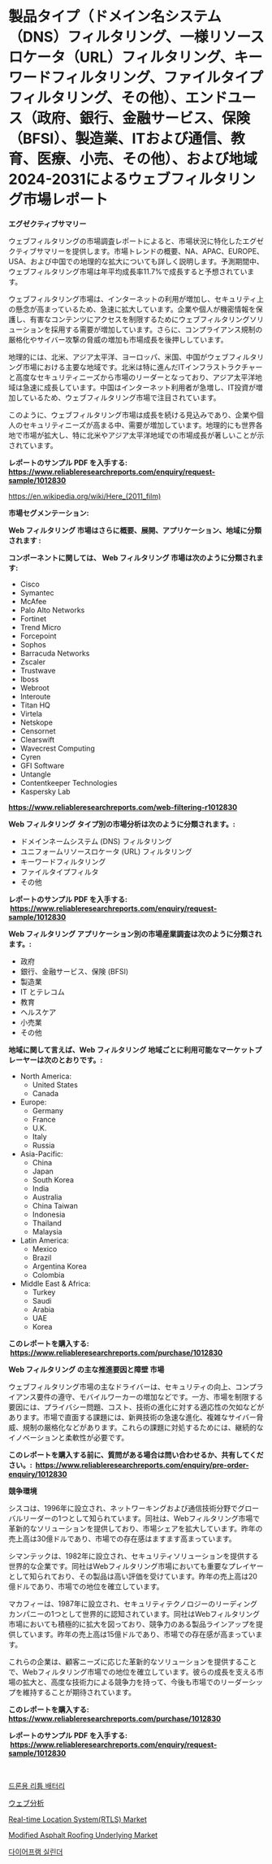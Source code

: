<p><h1>製品タイプ（ドメイン名システム（DNS）フィルタリング、一様リソースロケータ（URL）フィルタリング、キーワードフィルタリング、ファイルタイプフィルタリング、その他）、エンドユース（政府、銀行、金融サービス、保険（BFSI）、製造業、ITおよび通信、教育、医療、小売、その他）、および地域2024-2031によるウェブフィルタリング市場レポート</h1></p><p><strong>エグゼクティブサマリー</strong></p>
<p><p>ウェブフィルタリングの市場調査レポートによると、市場状況に特化したエグゼクティブサマリーを提供します。市場トレンドの概要、NA、APAC、EUROPE、USA、および中国での地理的な拡大についても詳しく説明します。予測期間中、ウェブフィルタリング市場は年平均成長率11.7%で成長すると予想されています。</p><p>ウェブフィルタリング市場は、インターネットの利用が増加し、セキュリティ上の懸念が高まっているため、急速に拡大しています。企業や個人が機密情報を保護し、有害なコンテンツにアクセスを制限するためにウェブフィルタリングソリューションを採用する需要が増加しています。さらに、コンプライアンス規制の厳格化やサイバー攻撃の脅威の増加も市場成長を後押ししています。</p><p>地理的には、北米、アジア太平洋、ヨーロッパ、米国、中国がウェブフィルタリング市場における主要な地域です。北米は特に進んだITインフラストラクチャーと高度なセキュリティニーズから市場のリーダーとなっており、アジア太平洋地域は急速に成長しています。中国はインターネット利用者が急増し、IT投資が増加しているため、ウェブフィルタリング市場で注目されています。</p><p>このように、ウェブフィルタリング市場は成長を続ける見込みであり、企業や個人のセキュリティニーズが高まる中、需要が増加しています。地理的にも世界各地で市場が拡大し、特に北米やアジア太平洋地域での市場成長が著しいことが示されています。</p></p>
<p><strong>レポートのサンプル PDF を入手する: <a href="https://www.reliableresearchreports.com/enquiry/request-sample/1012830">https://www.reliableresearchreports.com/enquiry/request-sample/1012830</a></strong></p>
<p><a href="https://en.wikipedia.org/wiki/Here_(2011_film)">https://en.wikipedia.org/wiki/Here_(2011_film)</a></p>
<p><strong>市場セグメンテーション:</strong></p>
<p><strong> Web フィルタリング 市場はさらに概要、展開、アプリケーション、地域に分類されます :</strong></p>
<p><strong>コンポーネントに関しては、 Web フィルタリング 市場は次のように分類されます: &nbsp;</strong></p>
<p><ul><li>Cisco</li><li>Symantec</li><li>McAfee</li><li>Palo Alto Networks</li><li>Fortinet</li><li>Trend Micro</li><li>Forcepoint</li><li>Sophos</li><li>Barracuda Networks</li><li>Zscaler</li><li>Trustwave</li><li>Iboss</li><li>Webroot</li><li>Interoute</li><li>Titan HQ</li><li>Virtela</li><li>Netskope</li><li>Censornet</li><li>Clearswift</li><li>Wavecrest Computing</li><li>Cyren</li><li>GFI Software</li><li>Untangle</li><li>Contentkeeper Technologies</li><li>Kaspersky Lab</li></ul></p>
<p><strong><a href="https://www.reliableresearchreports.com/web-filtering-r1012830">https://www.reliableresearchreports.com/web-filtering-r1012830</a></strong></p>
<p><strong> Web フィルタリング タイプ別の市場分析は次のように分類されます。:</strong></p>
<p><ul><li>ドメインネームシステム (DNS) フィルタリング</li><li>ユニフォームリソースロケータ (URL) フィルタリング</li><li>キーワードフィルタリング</li><li>ファイルタイプフィルタ</li><li>その他</li></ul></p>
<p><strong>レポートのサンプル PDF を入手する: &nbsp;<a href="https://www.reliableresearchreports.com/enquiry/request-sample/1012830">https://www.reliableresearchreports.com/enquiry/request-sample/1012830</a></strong></p>
<p><strong> Web フィルタリング アプリケーション別の市場産業調査は次のように分類されます。:</strong></p>
<p><ul><li>政府</li><li>銀行、金融サービス、保険 (BFSI)</li><li>製造業</li><li>IT とテレコム</li><li>教育</li><li>ヘルスケア</li><li>小売業</li><li>その他</li></ul></p>
<p><strong>地域に関して言えば、Web フィルタリング 地域ごとに利用可能なマーケットプレーヤーは次のとおりです。:</strong></p>
<p><ul>
    <li>
        North America:
        <ul>
            <li>United States</li>
            <li>Canada</li>
        </ul>
    </li>
    <li>
        Europe:
        <ul>
            <li>Germany</li>
            <li>France</li>
            <li>U.K.</li>
            <li>Italy</li>
            <li>Russia</li>
        </ul>
    </li>
    <li>
        Asia-Pacific:
        <ul>
            <li>China</li>
            <li>Japan</li>
            <li>South Korea</li>
            <li>India</li>
            <li>Australia</li>
            <li>China Taiwan</li>
            <li>Indonesia</li>
            <li>Thailand</li>
            <li>Malaysia</li>
        </ul>
    </li>
    <li>
        Latin America:
        <ul>
            <li>Mexico</li>
            <li>Brazil</li>
            <li>Argentina Korea</li>
            <li>Colombia</li>
        </ul>
    </li>
    <li>
        Middle East & Africa:
        <ul>
            <li>Turkey</li>
            <li>Saudi</li>
            <li>Arabia</li>
            <li>UAE</li>
            <li>Korea</li>
        </ul>
    </li>
    </ul></p>
<p><strong>このレポートを購入する: &nbsp;<a href="https://www.reliableresearchreports.com/purchase/1012830">https://www.reliableresearchreports.com/purchase/1012830</a></strong></p>
<p><strong>Web フィルタリング の主な推進要因と障壁 市場</strong></p>
<p><p>ウェブフィルタリング市場の主なドライバーは、セキュリティの向上、コンプライアンス要件の遵守、モバイルワーカーの増加などです。一方、市場を制限する要因には、プライバシー問題、コスト、技術の進化に対する適応性の欠如などがあります。市場で直面する課題には、新興技術の急速な進化、複雑なサイバー脅威、規制の厳格化などがあります。これらの課題に対処するためには、継続的なイノベーションと柔軟性が必要です。</p></p>
<p><strong>このレポートを購入する前に、質問がある場合は問い合わせるか、共有してください。:&nbsp; <a href="https://www.reliableresearchreports.com/enquiry/pre-order-enquiry/1012830">https://www.reliableresearchreports.com/enquiry/pre-order-enquiry/1012830</a></strong></p>
<p><strong>競争環境</strong></p>
<p><p>シスコは、1996年に設立され、ネットワーキングおよび通信技術分野でグローバルリーダーの1つとして知られています。同社は、Webフィルタリング市場で革新的なソリューションを提供しており、市場シェアを拡大しています。昨年の売上高は30億ドルであり、市場での存在感はますます高まっています。</p><p>シマンテックは、1982年に設立され、セキュリティソリューションを提供する世界的な企業です。同社はWebフィルタリング市場においても重要なプレイヤーとして知られており、その製品は高い評価を受けています。昨年の売上高は20億ドルであり、市場での地位を確立しています。</p><p>マカフィーは、1987年に設立され、セキュリティテクノロジーのリーディングカンパニーの1つとして世界的に認知されています。同社はWebフィルタリング市場においても積極的に拡大を図っており、競争力のある製品ラインアップを提供しています。昨年の売上高は15億ドルであり、市場での存在感が高まっています。</p><p>これらの企業は、顧客ニーズに応じた革新的なソリューションを提供することで、Webフィルタリング市場での地位を確立しています。彼らの成長を支える市場の拡大と、高度な技術力による競争力を持って、今後も市場でのリーダーシップを維持することが期待されています。</p></p>
<p><strong>このレポートを購入する: &nbsp; <a href="https://www.reliableresearchreports.com/purchase/1012830">https://www.reliableresearchreports.com/purchase/1012830</a></strong></p>
<p><strong>レポートのサンプル PDF を入手する: &nbsp;<a href="https://www.reliableresearchreports.com/enquiry/request-sample/1012830">https://www.reliableresearchreports.com/enquiry/request-sample/1012830</a></strong><strong></strong></p>
<p>&nbsp;</p>
<p><p><a href="https://github.com/Nicolasrown5/Market-Research-Report-List-2/blob/main/871506728321.md">드론용 리튬 배터리</a></p><p><a href="https://github.com/RandallRunte2023/Market-Research-Report-List-2/blob/main/237006620800.md">ウェブ分析</a></p><p><a href="https://issuu.com/reportprime-2/docs/real-time-location-systemrtls-market-size-2030.ppt">Real-time Location System(RTLS) Market</a></p><p><a href="https://github.com/AidaLakin1908/Market-Research-Report-List-1/blob/main/modified-asphalt-roofing-underlying-market.md">Modified Asphalt Roofing Underlying Market</a></p><p><a href="https://github.com/shampaakter36/Market-Research-Report-List-2/blob/main/172962928323.md">다이어프램 실린더</a></p></p>